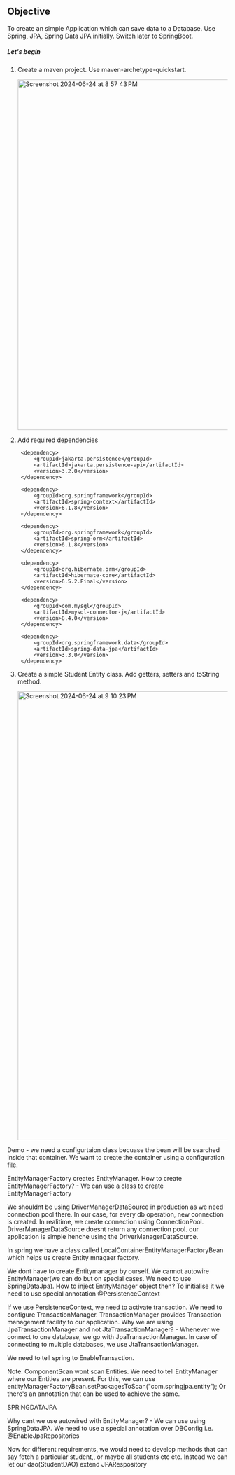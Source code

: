 ## Objective

To create an simple Application which can save data to a Database. Use Spring, JPA, Spring Data JPA initially. Switch later to SpringBoot.

##### Let's begin

1) Create a maven project. Use maven-archetype-quickstart.

   <img width="801" alt="Screenshot 2024-06-24 at 8 57 43 PM" src="https://github.com/Malobika8/All-In-One/assets/111234135/b70a3ab1-52fe-4b55-8638-d43592c024d0">

2) Add required dependencies

   <!-- https://mvnrepository.com/artifact/jakarta.persistence/jakarta.persistence-api -->
        <dependency>
            <groupId>jakarta.persistence</groupId>
            <artifactId>jakarta.persistence-api</artifactId>
            <version>3.2.0</version>
        </dependency>

   <!-- https://mvnrepository.com/artifact/org.springframework/spring-context -->
        <dependency>
            <groupId>org.springframework</groupId>
            <artifactId>spring-context</artifactId>
            <version>6.1.8</version>
        </dependency>
   <!-- https://mvnrepository.com/artifact/org.springframework/spring-orm -->
        <dependency>
            <groupId>org.springframework</groupId>
            <artifactId>spring-orm</artifactId>
            <version>6.1.8</version>
        </dependency>
   <!-- https://mvnrepository.com/artifact/org.hibernate.orm/hibernate-core -->
        <dependency>
            <groupId>org.hibernate.orm</groupId>
            <artifactId>hibernate-core</artifactId>
            <version>6.5.2.Final</version>
        </dependency>
   <!-- https://mvnrepository.com/artifact/com.mysql/mysql-connector-j -->
        <dependency>
            <groupId>com.mysql</groupId>
            <artifactId>mysql-connector-j</artifactId>
            <version>8.4.0</version>
        </dependency>
   <!-- https://mvnrepository.com/artifact/org.springframework.data/spring-data-jpa -->
        <dependency>
            <groupId>org.springframework.data</groupId>
            <artifactId>spring-data-jpa</artifactId>
            <version>3.3.0</version>
        </dependency>






4) Create a simple Student Entity class. Add getters, setters and toString method.

   <img width="1025" alt="Screenshot 2024-06-24 at 9 10 23 PM" src="https://github.com/Malobika8/All-In-One/assets/111234135/40bb841b-6767-4181-9d77-21d512c4f74d">



Demo  - we need a configurtaion class becuase the bean will be searched inside that container. We want to create the container using a configuration file.

EntityManagerFactory creates EntityManager. How to create EntityManagerFactory? - We can use a class to create EntityManagerFactory

We shouldnt be using DriverManagerDataSource in production as we need connection pool there. In our case, for every db operation, new connection is created. In realitime, we create connection
using ConnectionPool. DriverManagerDataSource doesnt return any connection pool. our application is simple henche using the DriverManagerDataSource.

In spring we have a class called LocalContainerEntityManagerFactoryBean which helps us create Entity mnagaer factory.

We dont have to create Entitymanager by ourself. We cannot autowire EntityManager(we can do but on special cases. We need to use SpringDataJpa). How to inject EntityManager object then? To initialise it we need to use
special annotation @PersistenceContext

If we use PersistenceContext, we need to activate transaction. We need to configure TransactionManager. TransactionManager provides Transaction management facility to our application.
Why we are using JpaTransactionManager and not JtaTransactionManager? - Whenever we connect to one database, we go with JpaTransactionManager. In case of connecting to multiple databases, we use 
JtaTransactionManager.

We need to tell spring to EnableTransaction.

Note: ComponentScan wont scan Entities. We need to tell EntityManager where our Entities are present. For this, we can use entityManagerFactoryBean.setPackagesToScan("com.springjpa.entity");
Or there's an annotation that can be used to achieve the same.

SPRINGDATAJPA

Why cant we use autowired with EntityManager? - We can use using SpringDataJPA. We need to use a special annotation over DBConfig i.e. @EnableJpaRepositories

Now for different requirements, we would need to develop methods that can say fetch a particular student,, or maybe all students etc etc. Instead we can let our dao(StudentDAO) extend 
JPARespository
